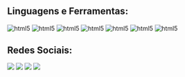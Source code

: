 
## **Linguagens e Ferramentas:**  


<img align="center" alt="html5"
    src="https://img.shields.io/badge/javascript-%2320232a.svg?style=for-the-badge&logo=javascript&logoColor=%2361DAFB"/>
    <img align="center" alt="html5"
    src="https://img.shields.io/badge/nodejs-%2320232a.svg?style=for-the-badge&logo=nodejs&logoColor=%2361DAFB"/>
    <img align="center" alt="html5"
    src="https://img.shields.io/badge/html5-%2320232a.svg?style=for-the-badge&logo=html5&logoColor=%2361DAFB"/>
    <img align="center" alt="html5"
    src="https://img.shields.io/badge/css3-%2320232a.svg?style=for-the-badge&logo=css3&logoColor=%2361DAFB"/>
    <img align="center" alt="html5"
    src="https://img.shields.io/badge/github-%2320232a.svg?style=for-the-badge&logo=github&logoColor=%2361DAFB"/>
    <img align="center" alt="html5"
    src="https://img.shields.io/badge/python-%2320232a.svg?style=for-the-badge&logo=python&logoColor=%2361DAFB"/>
    <img align="center" alt="html5"
    src="https://img.shields.io/badge/sql-%2320232a.svg?style=for-the-badge&logo=sql&logoColor=%2361DAFB"/>

## **Redes Sociais:**  
<p align="left">
  <a href="#" alt="Gmail">
  <img src="https://img.shields.io/badge/-Gmail-FF0000?style=flat-square&labelColor=FF0000&logo=gmail&logoColor=white&link=LINK-DO-SEU-EMAIL" /></a>



  <a href="#" alt="WhatsApp">
  <img src="https://img.shields.io/badge/-WhatsApp-25d366?style=flat-square&labelColor=25d366&logo=whatsapp&logoColor=white&link=API-DO-SEU-WHATSAPP"/></a>

  <a href="#" alt="Facebook">
  <img src="https://img.shields.io/badge/-Facebook-3b5998?style=flat-square&labelColor=3b5998&logo=facebook&logoColor=white&link=LINK-DO-SEU-FACEBOOK"/></a>

  <a href="#" alt="Instagram">
  <img src="https://img.shields.io/badge/-Instagram-DF0174?style=flat-square&labelColor=DF0174&logo=instagram&logoColor=white&link=LINK-DO-SEU-INSTAGRAM"/></a>
</p>  
